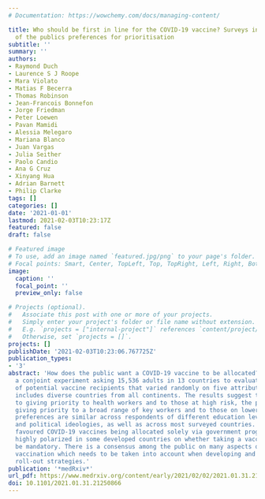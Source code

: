 ```yaml
---
# Documentation: https://wowchemy.com/docs/managing-content/

title: Who should be first in line for the COVID-19 vaccine? Surveys in 13 countries
  of the publics preferences for prioritisation
subtitle: ''
summary: ''
authors:
- Raymond Duch
- Laurence S J Roope
- Mara Violato
- Matias F Becerra
- Thomas Robinson
- Jean-Francois Bonnefon
- Jorge Friedman
- Peter Loewen
- Pavan Mamidi
- Alessia Melegaro
- Mariana Blanco
- Juan Vargas
- Julia Seither
- Paolo Candio
- Ana G Cruz
- Xinyang Hua
- Adrian Barnett
- Philip Clarke
tags: []
categories: []
date: '2021-01-01'
lastmod: 2021-02-03T10:23:17Z
featured: false
draft: false

# Featured image
# To use, add an image named `featured.jpg/png` to your page's folder.
# Focal points: Smart, Center, TopLeft, Top, TopRight, Left, Right, BottomLeft, Bottom, BottomRight.
image:
  caption: ''
  focal_point: ''
  preview_only: false

# Projects (optional).
#   Associate this post with one or more of your projects.
#   Simply enter your project's folder or file name without extension.
#   E.g. `projects = ["internal-project"]` references `content/project/deep-learning/index.md`.
#   Otherwise, set `projects = []`.
projects: []
publishDate: '2021-02-03T10:23:06.767725Z'
publication_types:
- '3'
abstract: 'How does the public want a COVID-19 vaccine to be allocated? We conducted
  a conjoint experiment asking 15,536 adults in 13 countries to evaluate 248,576 profiles
  of potential vaccine recipients that varied randomly on five attributes. Our sample
  includes diverse countries from all continents. The results suggest that in addition
  to giving priority to health workers and to those at high risk, the public favours
  giving priority to a broad range of key workers and to those on lower incomes. These
  preferences are similar across respondents of different education levels, incomes,
  and political ideologies, as well as across most surveyed countries. The public
  favoured COVID-19 vaccines being allocated solely via government programs, but were
  highly polarized in some developed countries on whether taking a vaccine should
  be mandatory. There is a consensus among the public on many aspects of COVID-19
  vaccination which needs to be taken into account when developing and communicating
  roll-out strategies.'
publication: '*medRxiv*'
url_pdf: https://www.medrxiv.org/content/early/2021/02/02/2021.01.31.21250866
doi: 10.1101/2021.01.31.21250866
---
```

